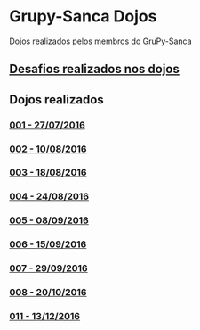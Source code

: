 # Grupy-Sanca Dojos
Dojos realizados pelos membros do GruPy-Sanca

## [Desafios realizados nos dojos](https://github.com/grupy-sanca/dojos/blob/master/desafios.md)

## Dojos realizados

### [001 - 27/07/2016](https://github.com/grupy-sanca/dojos/tree/master/001)

### [002 - 10/08/2016](https://github.com/grupy-sanca/dojos/tree/master/002)

### [003 - 18/08/2016](https://github.com/grupy-sanca/dojos/tree/master/003)

### [004 - 24/08/2016](https://github.com/grupy-sanca/dojos/tree/master/004)

### [005 - 08/09/2016](https://github.com/grupy-sanca/dojos/tree/master/005)

### [006 - 15/09/2016](https://github.com/grupy-sanca/dojos/tree/master/006)

### [007 - 29/09/2016](https://github.com/grupy-sanca/dojos/tree/master/007)

### [008 - 20/10/2016](https://github.com/grupy-sanca/dojos/tree/master/008)

### [011 - 13/12/2016](https://github.com/grupy-sanca/dojos/tree/master/011)
